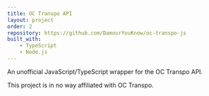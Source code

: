 ```yaml
---
title: OC Transpo API
layout: project
order: 2
repository: https://github.com/DamourYouKnow/oc-transpo-js
built_with:
    - TypeScript
    - Node.js
---
```


An unofficial JavaScript/TypeScript wrapper for the OC Transpo API.

This project is in no way affiliated with OC Transpo.